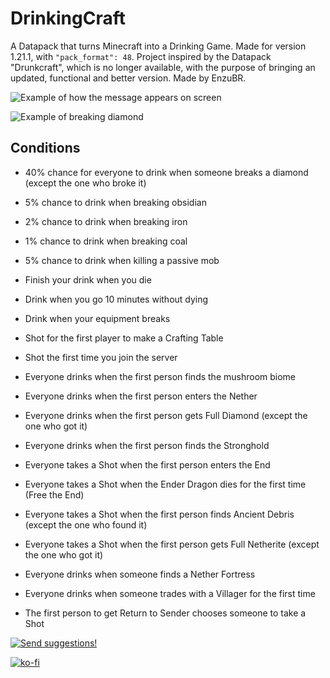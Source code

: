 # DrinkingCraft
A Datapack that turns Minecraft into a Drinking Game. Made for version 1.21.1, with ```"pack_format": 48```. Project inspired by the Datapack "Drunkcraft", which is no longer available, with the purpose of bringing an updated, functional and better version. Made by EnzuBR.

![Example of how the message appears on screen](https://cdn.modrinth.com/data/cached_images/7684b7006b816873d0f73e328ab49da0b437e8f9_0.webp)

![Example of breaking diamond](https://cdn.modrinth.com/data/cached_images/78b106b706a28de664e906c0fd52d4700f4c1620.gif)

## Conditions
- 40% chance for everyone to drink when someone breaks a diamond (except the one who broke it)

- 5% chance to drink when breaking obsidian

- 2% chance to drink when breaking iron

- 1% chance to drink when breaking coal

- 5% chance to drink when killing a passive mob

- Finish your drink when you die

- Drink when you go 10 minutes without dying

- Drink when your equipment breaks

- Shot for the first player to make a Crafting Table

- Shot the first time you join the server

- Everyone drinks when the first person finds the mushroom biome

- Everyone drinks when the first person enters the Nether

- Everyone drinks when the first person gets Full Diamond (except the one who got it)

- Everyone drinks when the first person finds the Stronghold

- Everyone takes a Shot when the first person enters the End

- Everyone takes a Shot when the Ender Dragon dies for the first time (Free the End)

- Everyone takes a Shot when the first person finds Ancient Debris (except the one who found it)

- Everyone takes a Shot when the first person gets Full Netherite (except the one who got it)

- Everyone drinks when someone finds a Nether Fortress

- Everyone drinks when someone trades with a Villager for the first time

- The first person to get Return to Sender chooses someone to take a Shot

[![Send suggestions!](https://cdn.modrinth.com/data/cached_images/f86bc23663dba709f5994d480d8bef84959fd10b.png)](https://forms.gle/ia7oY1hR5vUB4eg46)

[![ko-fi](https://ko-fi.com/img/githubbutton_sm.svg)](https://ko-fi.com/I2I0149EW0)

